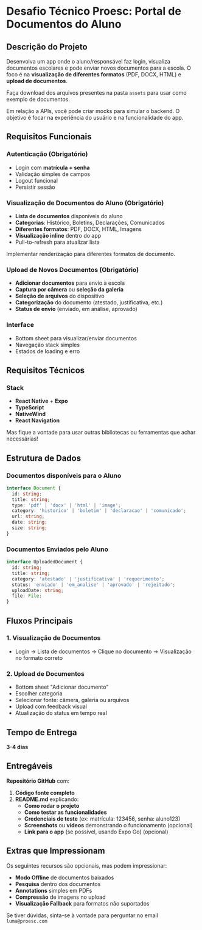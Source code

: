 # Desafio Técnico Proesc: Portal de Documentos do Aluno

## **Descrição do Projeto**
Desenvolva um app onde o aluno/responsável faz login, visualiza documentos escolares e pode enviar novos documentos para a escola. O foco é na **visualização de diferentes formatos** (PDF, DOCX, HTML) e **upload de documentos**.

Faça download dos arquivos presentes na pasta `assets` para usar como exemplo de documentos.

Em relação a APIs, você pode criar mocks para simular o backend. O objetivo é focar na experiência do usuário e na funcionalidade do app.

## **Requisitos Funcionais**

### **Autenticação (Obrigatório)**
- Login com **matrícula + senha**
- Validação simples de campos
- Logout funcional
- Persistir sessão

### **Visualização de Documentos do Aluno (Obrigatório)**
- **Lista de documentos** disponíveis do aluno
- **Categorias**: Histórico, Boletins, Declarações, Comunicados
- **Diferentes formatos**: PDF, DOCX, HTML, Imagens
- **Visualização inline** dentro do app
- Pull-to-refresh para atualizar lista

Implementar renderização para diferentes formatos de documento.

### **Upload de Novos Documentos (Obrigatório)**
- **Adicionar documentos** para envio à escola
- **Captura por câmera** ou **seleção da galeria**
- **Seleção de arquivos** do dispositivo
- **Categorização** do documento (atestado, justificativa, etc.)
- **Status de envio** (enviado, em análise, aprovado)

### **Interface**
- Bottom sheet para visualizar/enviar documentos
- Navegação stack simples
- Estados de loading e erro

## **Requisitos Técnicos**

### **Stack**
- **React Native** + **Expo**
- **TypeScript**
- **NativeWind**
- **React Navigation**

Mas fique a vontade para usar outras bibliotecas ou ferramentas que achar necessárias!

## **Estrutura de Dados**

### **Documentos disponíveis para o Aluno**
```typescript
interface Document {
  id: string;
  title: string;
  type: 'pdf' | 'docx' | 'html' | 'image';
  category: 'historico' | 'boletim' | 'declaracao' | 'comunicado';
  url: string;
  date: string;
  size: string;
}
```

### **Documentos Enviados pelo Aluno**
```typescript
interface UploadedDocument {
  id: string;
  title: string;
  category: 'atestado' | 'justificativa' | 'requerimento';
  status: 'enviado' | 'em_analise' | 'aprovado' | 'rejeitado';
  uploadDate: string;
  file: File;
}
```

## **Fluxos Principais**

### **1. Visualização de Documentos**
- Login → Lista de documentos → Clique no documento → Visualização no formato correto

### **2. Upload de Documentos**
- Bottom sheet "Adicionar documento"
- Escolher categoria
- Selecionar fonte: câmera, galeria ou arquivos
- Upload com feedback visual
- Atualização do status em tempo real

## **Tempo de Entrega**
**3-4 dias**

## **Entregáveis**
**Repositório GitHub** com:
1. **Código fonte completo**
2. **README.md** explicando:
   - **Como rodar o projeto**
   - **Como testar as funcionalidades**
   - **Credenciais de teste** (ex: matrícula: 123456, senha: aluno123)
   - **Screenshots** ou **vídeos** demonstrando o funcionamento (opcional)
   - **Link para o app** (se possível, usando Expo Go) (opcional)

## **Extras que Impressionam**
Os seguintes recursos são opcionais, mas podem impressionar:
- **Modo Offline** de documentos baixados
- **Pesquisa** dentro dos documentos
- **Annotations** simples em PDFs
- **Compressão** de imagens no upload
- **Visualização Fallback** para formatos não suportados


Se tiver dúvidas, sinta-se à vontade para perguntar no email `luma@proesc.com`